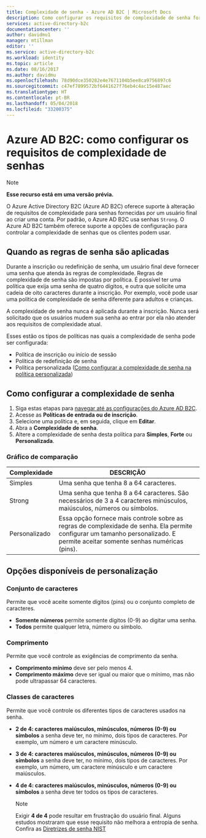 ```yaml
---
title: Complexidade de senha - Azure AD B2C | Microsoft Docs
description: Como configurar os requisitos de complexidade de senha fornecida pelos consumidores no Azure Active Directory B2C
services: active-directory-b2c
documentationcenter: ''
author: davidmu1
manager: mtillman
editor: ''
ms.service: active-directory-b2c
ms.workload: identity
ms.topic: article
ms.date: 08/16/2017
ms.author: davidmu
ms.openlocfilehash: 78d90dce350282e4e7671104b5ee8ca9756897c6
ms.sourcegitcommit: c47ef7899572bf6441627f76eb4c4ac15e487aec
ms.translationtype: HT
ms.contentlocale: pt-BR
ms.lasthandoff: 05/04/2018
ms.locfileid: "33200375"
---
```

# <a name="azure-ad-b2c-configure-complexity-requirements-for-passwords"></a>Azure AD B2C: como configurar os requisitos de complexidade de senhas

> [!NOTE]
> **Esse recurso está em uma versão prévia.**

O Azure Active Directory B2C (Azure AD B2C) oferece suporte à alteração de requisitos de complexidade para senhas fornecidas por um usuário final ao criar uma conta.  Por padrão, o Azure AD B2C usa senhas `Strong`.  O Azure AD B2C também oferece suporte a opções de configuração para controlar a complexidade de senhas que os clientes podem usar.

## <a name="when-password-rules-are-enforced"></a>Quando as regras de senha são aplicadas

Durante a inscrição ou redefinição de senha, um usuário final deve fornecer uma senha que atenda às regras de complexidade.  Regras de complexidade de senha são impostas por política.  É possível ter uma política que exija uma senha de quatro dígitos, e outra que solicite uma cadeia de oito caracteres durante a inscrição.  Por exemplo, você pode usar uma política de complexidade de senha diferente para adultos e crianças.

A complexidade de senha nunca é aplicada durante a inscrição.  Nunca será solicitado que os usuários mudem sua senha ao entrar por ela não atender aos requisitos de complexidade atual.

Esses estão os tipos de políticas nas quais a complexidade de senha pode ser configurada:

* Política de inscrição ou início de sessão
* Política de redefinição de senha
* Política personalizada ([Como configurar a complexidade de senha na política personalizada](active-directory-b2c-reference-password-complexity-custom.md))

## <a name="how-to-configure-password-complexity"></a>Como configurar a complexidade de senha

1. Siga estas etapas para [navegar até as configurações do Azure AD B2C](active-directory-b2c-app-registration.md#navigate-to-b2c-settings).
1. Acesse as **Políticas de entrada ou de inscrição**.
1. Selecione uma política e, em seguida, clique em **Editar**.
1. Abra a **Complexidade de senha**.
1. Altere a complexidade de senha desta política para **Simples**, **Forte** ou **Personalizada**.

### <a name="comparison-chart"></a>Gráfico de comparação

| Complexidade | DESCRIÇÃO |
| --- | --- |
| Simples | Uma senha que tenha 8 a 64 caracteres. |
| Strong | Uma senha que tenha 8 a 64 caracteres. São necessários de 3 a 4 caracteres minúsculos, maiúsculos, números ou símbolos. |
| Personalizado | Essa opção fornece mais controle sobre as regras de complexidade de senha.  Ela permite configurar um tamanho personalizado.  E permite aceitar somente senhas numéricas (pins). |

## <a name="options-available-under-custom"></a>Opções disponíveis de personalização

### <a name="character-set"></a>Conjunto de caracteres

Permite que você aceite somente dígitos (pins) ou o conjunto completo de caracteres.

* **Somente números** permite somente dígitos (0-9) ao digitar uma senha.
* **Todos** permite qualquer letra, número ou símbolo.

### <a name="length"></a>Comprimento

Permite que você controle as exigências de comprimento da senha.

* **Comprimento mínimo** deve ser pelo menos 4.
* **Comprimento máximo** deve ser igual ou maior que o mínimo, mas não pode ultrapassar 64 caracteres.

### <a name="character-classes"></a>Classes de caracteres

Permite que você controle os diferentes tipos de caracteres usados na senha.

* **2 de 4: caracteres maiúsculos, minúsculos, números (0-9) ou símbolos** a senha deve ter, no mínimo, dois tipos de caracteres. Por exemplo, um número e um caractere minúsculo.
* **3 de 4: caracteres maiúsculos, minúsculos, números (0-9) ou símbolos** a senha deve ter, no mínimo, dois tipos de caracteres. Por exemplo, um número, um caractere minúsculo e um caractere maiúsculos.
* **4 de 4: caracteres maiúsculos, minúsculos, números (0-9) ou símbolos** a senha deve ter todos os tipos de caracteres.

    > [!NOTE]
    > Exigir **4 de 4** pode resultar em frustração do usuário final. Alguns estudos mostraram que esse requisito não melhora a entropia de senha. Confira as [Diretrizes de senha NIST](https://pages.nist.gov/800-63-3/sp800-63b.html#appA)

